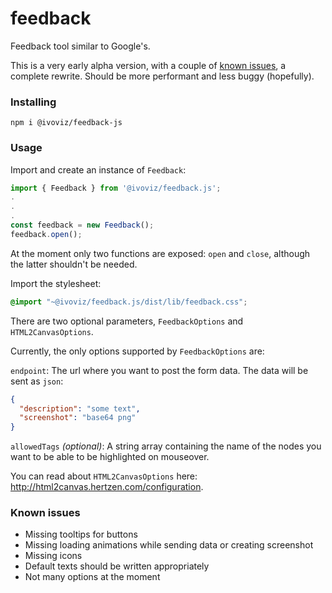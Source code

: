 # feedback
Feedback tool similar to Google's.

This is a very early alpha version, with a couple of [known issues](#known-issues), a complete rewrite. Should be more performant and less buggy (hopefully).

### Installing

```
npm i @ivoviz/feedback-js
```

### Usage

Import and create an instance of `Feedback`:
```ts
import { Feedback } from '@ivoviz/feedback.js';
.
.
.
const feedback = new Feedback();
feedback.open();
```

At the moment only two functions are exposed: `open` and `close`, although the latter shouldn't be needed.

Import the stylesheet:

```scss
@import "~@ivoviz/feedback.js/dist/lib/feedback.css";
```

There are two optional parameters, `FeedbackOptions` and `HTML2CanvasOptions`.

Currently, the only options supported by `FeedbackOptions` are:

`endpoint`: The url where you want to post the form data. The data will be sent as `json`:

```json
{
  "description": "some text",
  "screenshot": "base64 png"
}
```

`allowedTags` _(optional)_: A string array containing the name of the nodes you want to be able to be highlighted on mouseover.

You can read about `HTML2CanvasOptions` here: http://html2canvas.hertzen.com/configuration.

### Known issues

- Missing tooltips for buttons
- Missing loading animations while sending data or creating screenshot
- Missing icons
- Default texts should be written appropriately
- Not many options at the moment
